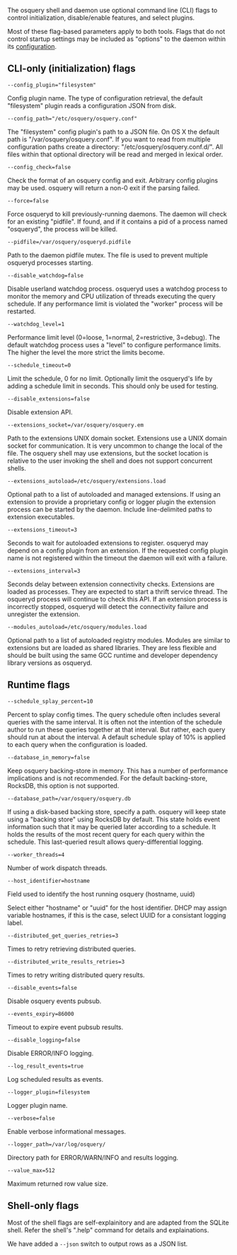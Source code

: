 The osquery shell and daemon use optional command line (CLI) flags to control
initialization, disable/enable features, and select plugins.

Most of these flag-based parameters apply to both tools. Flags that do not
control startup settings may be included as "options" to the daemon within its [configuration](../deployment/configuration).

## CLI-only (initialization) flags

`--config_plugin="filesystem"`

Config plugin name. The type of configuration retrieval, the default "filesystem" plugin reads a configuration JSON from disk.

`--config_path="/etc/osquery/osquery.conf"`

The "filesystem" config plugin's path to a JSON file.
On OS X the default path is "/var/osquery/osquery.conf".
If you want to read from multiple configuration paths create a directory: "/etc/osquery/osquery.conf.d/".
All files within that optional directory will be read and merged in lexical order.

`--config_check=false`

Check the format of an osquery config and exit. Arbitrary config plugins may be used. osquery will return a non-0 exit if the parsing failed.

`--force=false`

Force osqueryd to kill previously-running daemons. The daemon will check for an existing "pidfile". If found, and if it contains a pid of a process named "osqueryd", the process will be killed.

`--pidfile=/var/osquery/osqueryd.pidfile`

Path to the daemon pidfile mutex.
The file is used to prevent multiple osqueryd processes starting.

`--disable_watchdog=false`

Disable userland watchdog process.
osqueryd uses a watchdog process to monitor the memory and CPU utilization
of threads executing the query schedule. If any performance limit is violated
the "worker" process will be restarted.

`--watchdog_level=1`

Performance limit level (0=loose, 1=normal, 2=restrictive, 3=debug). The default watchdog process uses a "level" to configure performance limits.
The higher the level the more strict the limits become.

`--schedule_timeout=0`

Limit the schedule, 0 for no limit. Optionally limit the osqueryd's life by adding a schedule limit in seconds.
This should only be used for testing.

`--disable_extensions=false`

Disable extension API.

`--extensions_socket=/var/osquery/osquery.em`

Path to the extensions UNIX domain socket.
Extensions use a UNIX domain socket for communication.
It is very uncommon to change the local of the file.
The osquery shell may use extensions, but the socket location is relative to the
user invoking the shell and does not support concurrent shells.

`--extensions_autoload=/etc/osquery/extensions.load`

Optional path to a list of autoloaded and managed extensions.
If using an extension to provide a proprietary config or logger plugin the extension process can be started by the daemon. Include line-delimited paths to extension executables.

`--extensions_timeout=3`

Seconds to wait for autoloaded extensions to register.
osqueryd may depend on a config plugin from an extension. If the requested config plugin name is not registered within the timeout the daemon will exit with a failure.

`--extensions_interval=3`

Seconds delay between extension connectivity checks.
Extensions are loaded as processes. They are expected to start a thrift service thread. The osqueryd process will continue to check this API. If an extension process is incorrectly stopped, osqueryd will detect the connectivity failure and unregister the extension.


`--modules_autoload=/etc/osquery/modules.load`

Optional path to a list of autoloaded registry modules. Modules are similar to extensions but are loaded as shared libraries. They are less flexible and should be built using the same GCC runtime and developer dependency library versions as osqueryd.

## Runtime flags

`--schedule_splay_percent=10`

Percent to splay config times.
The query schedule often includes several queries with the same interval.
It is often not the intention of the schedule author to run these queries together
at that interval. But rather, each query should run at about the interval.
A default schedule splay of 10% is applied to each query when the configuration is loaded.

`--database_in_memory=false`

Keep osquery backing-store in memory.
This has a number of performance implications and is not recommended.
For the default backing-store, RocksDB, this option is not supported.

`--database_path=/var/osquery/osquery.db`

If using a disk-based backing store, specify a path.
osquery will keep state using a "backing store" using RocksDB by default.
This state holds event information such that it may be queried later according
to a schedule. It holds the results of the most recent query for each query within
the schedule. This last-queried result allows query-differential logging.

`--worker_threads=4`

Number of work dispatch threads.

`--host_identifier=hostname`

Field used to identify the host running osquery (hostname, uuid)

Select either "hostname" or "uuid" for the host identifier.
DHCP may assign variable hostnames, if this is the case, select UUID for a
consistant logging label.

`--distributed_get_queries_retries=3`

Times to retry retrieving distributed queries.

`--distributed_write_results_retries=3`

Times to retry writing distributed query results.

`--disable_events=false`

Disable osquery events pubsub.

`--events_expiry=86000`

Timeout to expire event pubsub results.

`--disable_logging=false`

Disable ERROR/INFO logging.

`--log_result_events=true`

Log scheduled results as events.

`--logger_plugin=filesystem`

Logger plugin name.

`--verbose=false`

Enable verbose informational messages.

`--logger_path=/var/log/osquery/`

Directory path for ERROR/WARN/INFO and results logging.

`--value_max=512`

Maximum returned row value size.

## Shell-only flags

Most of the shell flags are self-explainitory and are adapted from the SQLite shell. Refer the shell's ".help" command for details and explainations.

We have added a `--json` switch to output rows as a JSON list.
